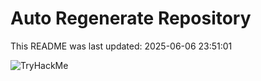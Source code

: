 # Auto Regenerate Repository

This README was last updated: 2025-06-06 23:51:01

 ![TryHackMe](https://tryhackme.com/badge/533634)